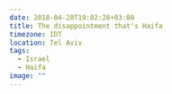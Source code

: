 ```yaml
---
date: 2018-04-20T19:02:28+03:00
title: The disappointment that's Haifa
timezone: IDT
location: Tel Aviv
tags:
  - Israel
  - Haifa
image: ""
---
```


<!--more-->
